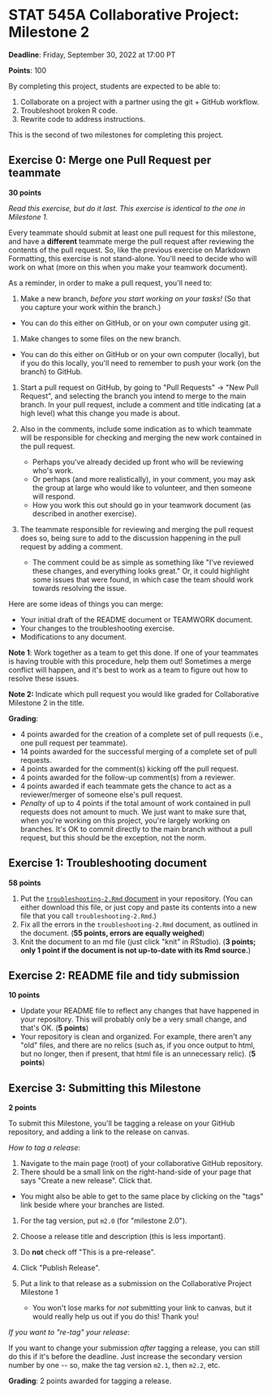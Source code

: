 # STAT 545A Collaborative Project: Milestone 2

**Deadline**: Friday, September 30, 2022 at 17:00 PT

**Points**: 100

By completing this project, students are expected to be able to:

1.  Collaborate on a project with a partner using the git + GitHub workflow.
2.  Troubleshoot broken R code.
3.  Rewrite code to address instructions.

This is the second of two milestones for completing this project.

## Exercise 0: Merge one Pull Request per teammate

**30 points**

*Read this exercise, but do it last. This exercise is identical to the one in Milestone 1.*

Every teammate should submit at least one pull request for this milestone, and have a **different** teammate merge the pull request after reviewing the contents of the pull request. So, like the previous exercise on Markdown Formatting, this exercise is not stand-alone. You'll need to decide who will work on what (more on this when you make your teamwork document).

As a reminder, in order to make a pull request, you'll need to:

1.  Make a new branch, *before you start working on your tasks!* (So that you capture your work within the branch.)

-   You can do this either on GitHub, or on your own computer using git.

1.  Make changes to some files on the new branch.

-   You can do this either on GitHub or on your own computer (locally), but if you do this locally, you'll need to remember to push your work (on the branch) to GitHub.

1.  Start a pull request on GitHub, by going to "Pull Requests" -> "New Pull Request", and selecting the branch you intend to merge to the main branch. In your pull request, include a comment and title indicating (at a high level) what this change you made is about.

2.  Also in the comments, include some indication as to which teammate will be responsible for checking and merging the new work contained in the pull request.

    -   Perhaps you've already decided up front who will be reviewing who's work.
    -   Or perhaps (and more realistically), in your comment, you may ask the group at large who would like to volunteer, and then someone will respond.
    -   How you work this out should go in your teamwork document (as described in another exercise).

3.  The teammate responsible for reviewing and merging the pull request does so, being sure to add to the discussion happening in the pull request by adding a comment.

    -   The comment could be as simple as something like "I've reviewed these changes, and everything looks great." Or, it could highlight some issues that were found, in which case the team should work towards resolving the issue.

Here are some ideas of things you can merge:

-   Your initial draft of the README document or TEAMWORK document.
-   Your changes to the troubleshooting exercise.
-   Modifications to any document.

**Note 1**: Work together as a team to get this done. If one of your teammates is having trouble with this procedure, help them out! Sometimes a merge conflict will happen, and it's best to work as a team to figure out how to resolve these issues.

**Note 2:** Indicate which pull request you would like graded for Collaborative Milestone 2 in the title.

**Grading**:

-   4 points awarded for the creation of a complete set of pull requests (i.e., one pull request per teammate).
-   14 points awarded for the successful merging of a complete set of pull requests.
-   4 points awarded for the comment(s) kicking off the pull request.
-   4 points awarded for the follow-up comment(s) from a reviewer.
-   4 points awarded if each teammate gets the chance to act as a reviewer/merger of someone else's pull request.
-   *Penalty* of up to 4 points if the total amount of work contained in pull requests does not amount to much. We just want to make sure that, when you're working on this project, you're largely working on branches. It's OK to commit directly to the main branch without a pull request, but this should be the exception, not the norm.

## Exercise 1: Troubleshooting document

**58 points**

1.  Put the [`troubleshooting-2.Rmd` document](https://raw.githubusercontent.com/UBC-STAT/stat545.stat.ubc.ca/master/content/collaborative-project/milestone2/troubleshooting-2.Rmd) in your repository. (You can either download this file, or just copy and paste its contents into a new file that you call `troubleshooting-2.Rmd`.)
2.  Fix all the errors in the `troubleshooting-2.Rmd` document, as outlined in the document. (**55 points, errors are equally weighed**)
3.  Knit the document to an md file (just click "knit" in RStudio). (**3 points; only 1 point if the document is not up-to-date with its Rmd source.**)

## Exercise 2: README file and tidy submission

**10 points**

-   Update your README file to reflect any changes that have happened in your repository. This will probably only be a very small change, and that's OK. (**5 points**)
-   Your repository is clean and organized. For example, there aren't any "old" files, and there are no relics (such as, if you once output to html, but no longer, then if present, that html file is an unnecessary relic). (**5 points**)

## Exercise 3: Submitting this Milestone

**2 points**

To submit this Milestone, you'll be tagging a release on your GitHub repository, and adding a link to the release on canvas.

*How to tag a release*:

1.  Navigate to the main page (root) of your collaborative GitHub repository.
2.  There should be a small link on the right-hand-side of your page that says "Create a new release". Click that.

-   You might also be able to get to the same place by clicking on the "tags" link beside where your branches are listed.

1.  For the tag version, put `m2.0` (for "milestone 2.0").

2.  Choose a release title and description (this is less important).

3.  Do **not** check off "This is a pre-release".

4.  Click "Publish Release".

5.  Put a link to that release as a submission on the Collaborative Project Milestone 1

    -   You won't lose marks for *not* submitting your link to canvas, but it would really help us out if you do this! Thank you!

*If you want to "re-tag" your release*:

If you want to change your submission *after* tagging a release, you can still do this if it's before the deadline. Just increase the secondary version number by one -- so, make the tag version `m2.1`, then `m2.2`, etc.

**Grading**: 2 points awarded for tagging a release.

